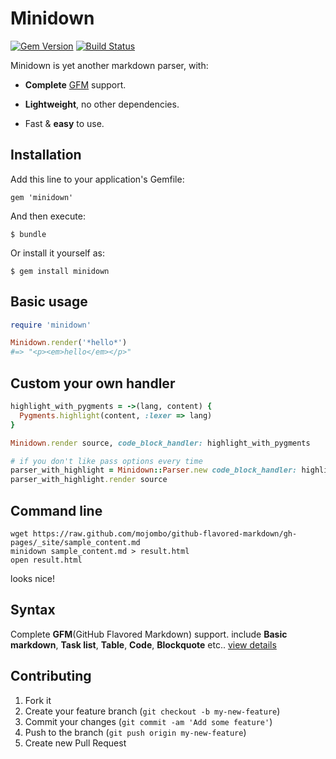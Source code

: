 Minidown
================================
[![Gem Version](https://badge.fury.io/rb/minidown.png)](http://rubygems.org/gems/minidown)
[![Build Status](https://travis-ci.org/jjyr/minidown.png?branch=master)](https://travis-ci.org/jjyr/minidown)

Minidown is yet another markdown parser, with:

* **Complete** [GFM](https://help.github.com/articles/github-flavored-markdown) support.

* **Lightweight**, no other dependencies.

* Fast & **easy** to use.


## Installation

Add this line to your application's Gemfile:

    gem 'minidown'

And then execute:

    $ bundle

Or install it yourself as:

    $ gem install minidown

## Basic usage

```ruby
require 'minidown'

Minidown.render('*hello*')
#=> "<p><em>hello</em></p>"
```

## Custom your own handler

```ruby
highlight_with_pygments = ->(lang, content) {
  Pygments.highlight(content, :lexer => lang)
}

Minidown.render source, code_block_handler: highlight_with_pygments

# if you don't like pass options every time
parser_with_highlight = Minidown::Parser.new code_block_handler: highlight_with_pygments
parser_with_highlight.render source
```

## Command line

```
wget https://raw.github.com/mojombo/github-flavored-markdown/gh-pages/_site/sample_content.md
minidown sample_content.md > result.html
open result.html
```
looks nice!

## Syntax

Complete **GFM**(GitHub Flavored Markdown) support.
include **Basic markdown**, **Task list**, **Table**, **Code**, **Blockquote** etc..
[view details](https://help.github.com/articles/github-flavored-markdown)

## Contributing

1. Fork it
2. Create your feature branch (`git checkout -b my-new-feature`)
3. Commit your changes (`git commit -am 'Add some feature'`)
4. Push to the branch (`git push origin my-new-feature`)
5. Create new Pull Request

